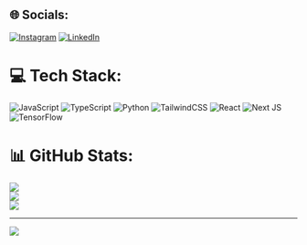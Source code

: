 
## 🌐 Socials:
[![Instagram](https://img.shields.io/badge/Instagram-%23E4405F.svg?logo=Instagram&logoColor=white)](https://instagram.com/mhanifs_) [![LinkedIn](https://img.shields.io/badge/LinkedIn-%230077B5.svg?logo=linkedin&logoColor=white)](https://linkedin.com/in/https://www.linkedin.com/in/muhammad-hanif-sya-bani/) 

# 💻 Tech Stack:
![JavaScript](https://img.shields.io/badge/javascript-%23323330.svg?style=plastic&logo=javascript&logoColor=%23F7DF1E) ![TypeScript](https://img.shields.io/badge/typescript-%23007ACC.svg?style=plastic&logo=typescript&logoColor=white) ![Python](https://img.shields.io/badge/python-3670A0?style=plastic&logo=python&logoColor=ffdd54)  ![TailwindCSS](https://img.shields.io/badge/tailwindcss-%2338B2AC.svg?style=plastic&logo=tailwind-css&logoColor=white) ![React](https://img.shields.io/badge/react-%2320232a.svg?style=plastic&logo=react&logoColor=%2361DAFB) ![Next JS](https://img.shields.io/badge/Next-black?style=plastic&logo=next.js&logoColor=white) ![TensorFlow](https://img.shields.io/badge/TensorFlow-%23FF6F00.svg?style=plastic&logo=TensorFlow&logoColor=white) 
# 📊 GitHub Stats:
![](https://github-readme-stats.vercel.app/api?username=hanifsyabani&theme=react&hide_border=false&include_all_commits=true&count_private=false)<br/>
![](https://github-readme-streak-stats.herokuapp.com/?user=hanifsyabani&theme=react&hide_border=false)<br/>
![](https://github-readme-stats.vercel.app/api/top-langs/?username=hanifsyabani&theme=react&hide_border=false&include_all_commits=true&count_private=false&layout=compact)

---
[![](https://visitcount.itsvg.in/api?id=hanifsyabani&icon=0&color=0)](https://visitcount.itsvg.in)

<!-- Proudly created with GPRM ( https://gprm.itsvg.in ) -->
